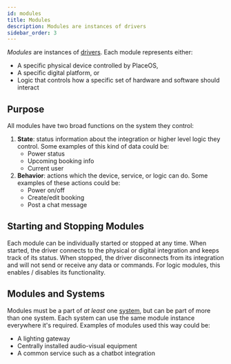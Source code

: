 ```yaml
---
id: modules
title: Modules
description: Modules are instances of drivers
sidebar_order: 3
---
```


<!-- # Modules -->

*Modules* are instances of [drivers](drivers.md).
Each module represents either:
- A specific physical device controlled by PlaceOS,
- A specific digital platform, or
- Logic that controls how a specific set of hardware and software should interact

<!-- images pending asset folder or mermaid.js -->
<!-- ![Modules are instances of drivers.](../.gitbook/assets/concepts-modules.svg) -->

## Purpose

All modules have two broad functions on the system they control:

1. **State**: status information about the integration or higher level logic they control. 
Some examples of this kind of data could be:
   - Power status
   - Upcoming booking info
   - Current user
1. **Behavior**: actions which the device, service, or logic can do.
Some examples of these actions could be:
   - Power on/off
   - Create/edit booking
   - Post a chat message

## Starting and Stopping Modules

Each module can be individually started or stopped at any time.
When started, the driver connects to the physical or digital integration and keeps track of its status.
When stopped, the driver disconnects from its integration and will not send or receive any data or commands.
For logic modules, this enables / disables its functionality.

## Modules and Systems

Modules must be a part of *at least* one [system](systems.md), but can be part of more than one system. 
Each system can use the same module instance everywhere it's required.
Examples of modules used this way could be:
- A lighting gateway
- Centrally installed audio-visual equipment
- A common service such as a chatbot integration
 
